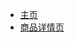 - [主页](https://paleomoon.github.io/LearningFrontEnd/jQuery-demo/shopping-website/index.html)  
- [商品详情页](https://paleomoon.github.io/LearningFrontEnd/jQuery-demo/shopping-website/detail.html)
